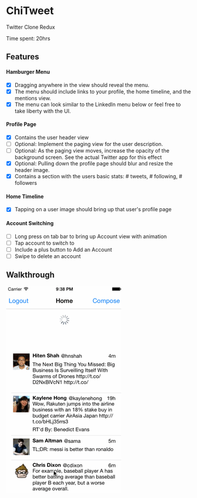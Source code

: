 ChiTweet
======
Twitter Clone Redux

Time spent: 20hrs

Features
---------
#### Hamburger Menu
- [x] Dragging anywhere in the view should reveal the menu.
- [x] The menu should include links to your profile, the home timeline, and the mentions view.
- [x] The menu can look similar to the LinkedIn menu below or feel free to take liberty with the UI.

#### Profile Page
- [x] Contains the user header view
- [ ] Optional: Implement the paging view for the user description.
- [ ] Optional: As the paging view moves, increase the opacity of the background screen. See the actual Twitter app for this effect
- [x] Optional: Pulling down the profile page should blur and resize the header image.
- [x] Contains a section with the users basic stats: # tweets, # following, # followers

#### Home Timeline
- [x] Tapping on a user image should bring up that user's profile page

#### Account Switching
- [ ] Long press on tab bar to bring up Account view with animation
- [ ] Tap account to switch to
- [ ] Include a plus button to Add an Account
- [ ] Swipe to delete an account

Walkthrough
------------
![Animated GIF Walkthrough](chiTweet2.gif)
